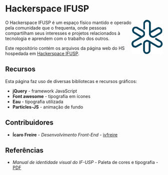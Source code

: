 # Hackerspace IFUSP

<img src="www/images/favicon.png" width="100px" align="right"/>

O Hackerspace IFUSP é um espaço físico mantido e operado pela comunidade que o frequenta, onde pessoas compartilham seus interesses e projetos relacionados à tecnologia e aprendem com o trabalho dos outros.

Este repositório contém os arquivos da página web do HS hospedada em [Hackerspace IFUSP](http://www2.if.usp.br/~hackresp).

## Recursos

Esta página faz uso de diversas bibliotecas e recursos gráficos:

* **jQuery** - framework JavaScript
* **Font awesome** - tipografia em ícones
* **Eau** - tipografia utilizada
* **Particles-JS** - animação de fundo

## Contribuidores

* **Ícaro Freire** - *Desenvolvimento Front-End* - [ivfreire](https://github.com/ivfreire)

## Referências

* *Manual de identidade visual do IF-USP* - Paleta de cores e tipografia - [PDF](http://www.if.usp.br/pub/ifvisual/IFUSP/manual%20de%20identidade%20visual%20ifusp.pdf) 
